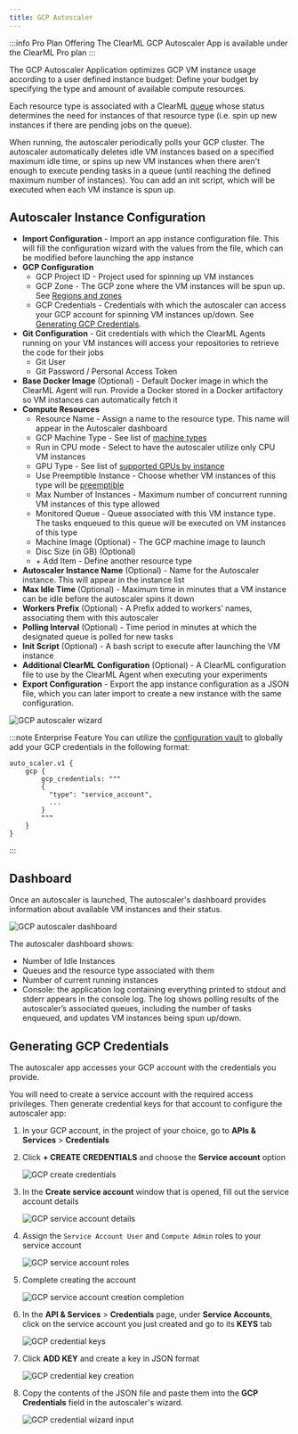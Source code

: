 ```yaml
---
title: GCP Autoscaler
---
```


:::info Pro Plan Offering
The ClearML GCP Autoscaler App is available under the ClearML Pro plan
:::

The GCP Autoscaler Application optimizes GCP VM instance usage according to a user defined instance  budget: Define your 
budget by specifying the type and amount of available compute resources.

Each resource type is associated with a ClearML [queue](../../fundamentals/agents_and_queues.md#what-is-a-queue) whose 
status determines the need for instances of that resource type (i.e. spin up new instances if there are pending jobs on 
the queue).

When running, the autoscaler periodically polls your GCP cluster. The autoscaler automatically deletes idle VM instances 
based on a specified maximum idle time, or spins up new VM instances when there aren't enough to execute pending tasks 
in a queue (until reaching the defined maximum number of instances). You can add an init script, which will be executed 
when each VM instance is spun up. 

## Autoscaler Instance Configuration
* **Import Configuration** - Import an app instance configuration file. This will fill the configuration wizard with the 
  values from the file, which can be modified before launching the app instance
* **GCP Configuration**
    * GCP Project ID - Project used for spinning up VM instances
    * GCP Zone - The GCP zone where the VM instances will be spun up. See [Regions and zones](https://cloud.google.com/compute/docs/regions-zones)
    * GCP Credentials - Credentials with which the autoscaler can access your GCP account for spinning VM instances 
      up/down. See [Generating GCP Credentials](#generating-gcp-credentials).
* **Git Configuration** - Git credentials with which the ClearML Agents running on your VM instances will access your 
  repositories to retrieve the code for their jobs
    * Git User 
    * Git Password / Personal Access Token
* **Base Docker Image** (Optional) - Default Docker image in which the ClearML Agent will run. Provide a Docker stored in a 
  Docker artifactory so VM instances can automatically fetch it
* **Compute Resources**
    * Resource Name - Assign a name to the resource type. This name will appear in the Autoscaler dashboard
    * GCP Machine Type - See list of [machine types](https://cloud.google.com/compute/docs/machine-types)
    * Run in CPU mode - Select to have the autoscaler utilize only CPU VM instances
    * GPU Type - See list of [supported GPUs by instance](https://cloud.google.com/compute/docs/gpus)
    * Use Preemptible Instance - Choose whether VM instances of this type will be [preemptible](https://cloud.google.com/compute/docs/instances/preemptible)
    * Max Number of Instances - Maximum number of concurrent running VM instances of this type allowed
    * Monitored Queue - Queue associated with this VM instance type. The tasks enqueued to this queue will be executed on VM instances of this type
    * Machine Image (Optional)  - The GCP machine image to launch 
    * Disc Size (in GB) (Optional) 
    * \+ Add Item - Define another resource type
* **Autoscaler Instance Name** (Optional) - Name for the Autoscaler instance. This will appear in the instance list
* **Max Idle Time** (Optional) - Maximum time in minutes that a VM instance can be idle before the autoscaler spins it down
* **Workers Prefix** (Optional) - A Prefix added to workers’ names, associating them with this autoscaler
* **Polling Interval** (Optional) - Time period in minutes at which the designated queue is polled for new tasks
* **Init Script** (Optional) - A bash script to execute after launching the VM instance
* **Additional ClearML Configuration** (Optional) - A ClearML configuration file to use by the ClearML Agent when executing your experiments
* **Export Configuration** - Export the app instance configuration as a JSON file, which you can later import to create 
  a new instance with the same configuration. 
  
![GCP autoscaler wizard](../../img/apps_gcp_autoscaler_wizard.png)

:::note Enterprise Feature
You can utilize the [configuration vault](../../webapp/webapp_profile.md#configuration-vault) to globally add your GCP 
credentials in the following format: 

```
auto_scaler.v1 {
    gcp {
        gcp_credentials: """
        {
          "type": "service_account",
          ...
        }
        """
    }
}
```
:::

## Dashboard

Once an autoscaler is launched, The autoscaler's dashboard provides information about available VM instances and their 
status.

![GCP autoscaler dashboard](../../img/apps_gcp_autoscaler.png)

The autoscaler dashboard shows:
* Number of Idle Instances
* Queues and the resource type associated with them
* Number of current running instances
* Console: the application log containing everything printed to stdout and stderr appears in the console log. The log 
  shows polling results of the autoscaler’s associated queues, including the number of tasks enqueued, and updates VM 
  instances being spun up/down.   


## Generating GCP Credentials

The autoscaler app accesses your GCP account with the credentials you provide. 

You will need to create a service account with the required access privileges. Then generate credential keys for that 
account to configure the autoscaler app: 

1. In your GCP account, in the project of your choice, go to **APIs & Services** > **Credentials** 
    
1. Click **+ CREATE CREDENTIALS** and choose the **Service account** option

   ![GCP create credentials](../../img/apps_gcp_autoscaler_credentials_1.png)

1. In the **Create service account** window that is opened, fill out the service account details 
   
   ![GCP service account details](../../img/apps_gcp_autoscaler_credentials_2.png)

1. Assign the `Service Account User` and `Compute Admin` roles to your service account

   ![GCP service account roles](../../img/apps_gcp_autoscaler_credentials_3.png)

1. Complete creating the account 
   
   ![GCP service account creation completion](../../img/apps_gcp_autoscaler_credentials_4.png)
   
1. In the **API & Services** > **Credentials** page, under **Service Accounts**, click on the service account you just 
   created and go to its **KEYS** tab 
   
   ![GCP credential keys](../../img/apps_gcp_autoscaler_credentials_5.png)

1. Click **ADD KEY** and create a key in JSON format 
   
   ![GCP credential key creation](../../img/apps_gcp_autoscaler_credentials_6.png)
   
1. Copy the contents of the JSON file and paste them into the **GCP Credentials** field in the autoscaler's wizard. 

   ![GCP credential wizard input](../../img/apps_gcp_autoscaler_credentials_7.png)
